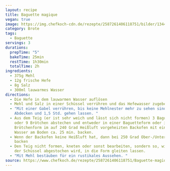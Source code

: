 ```yaml
---
layout: recipe
title: Baguette magique
vegan: true
image: https://img.chefkoch-cdn.de/rezepte/2587261406118751/bilder/1344038/crop-600x400/baguette-magique.jpg
category: Brote
tags:
  - Baguette
servings: 3
durations:
  prepTime: "5"
  bakeTime: 25min
  restTime: 1h30min
  totalTime: 2h
ingredients:
  - 375g Mehl
  - 12g frische Hefe
  - 8g Salz
  - 300ml lauwarmes Wasser
directions:
  - Die Hefe in dem lauwarmen Wasser auflösen
  - Mehl und Salz in einer Schüssel verrühren und das Hefewasser zugeben
  - "Mit einer Gabel verrühren, bis keine Mehlnester mehr zu sehen sind.
    Abdecken und 1,5 Std. gehen lassen. "
  - Aus dem Teig (er ist sehr weich und lässt sich nicht formen) 3 Baguettes
    oder 9 Brötchen abstechen und entweder in einer Baguetteform oder in einer
    Brötchenform im auf 240 Grad Heißluft vorgeheizten Backofen mit einer Schale
    Wasser am Boden ca. 25 min. backen.
  - Wenn der Backofen keine Heißluft hat, dann bei 250 Grad Ober-/Unterhitze
    backen
  - Den Teig nicht formen, kneten oder sonst bearbeiten, sondern so, wie er aus
    der Schüssel abgestochen wird, in die Form gleiten lassen.
  - "Mit Mehl bestäuben für ein rustikales Aussehen. "
source: https://www.chefkoch.de/rezepte/2587261406118751/Baguette-magique.html
---
```

